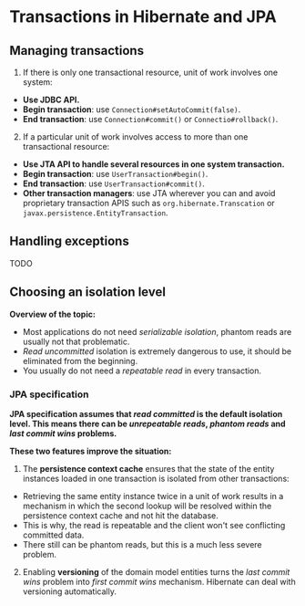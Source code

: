 # Transactions in Hibernate and JPA

## Managing transactions

1. If there is only one transactional resource, unit of work involves one system:
  * **Use JDBC API.**
  * **Begin transaction**: use `Connection#setAutoCommit(false)`.
  * **End transaction**: use `Connection#commit()` or `Connectio#rollback()`.

2. If a particular unit of work involves access to more than one transactional resource:
  * **Use JTA API to handle several resources in one system transaction.**
  * **Begin transaction**: use `UserTransaction#begin()`.
  * **End transaction**: use `UserTransaction#commit()`.
  * **Other transaction managers**: use JTA wherever you can and avoid proprietary transaction APIS such as `org.hibernate.Transcation` or `javax.persistence.EntityTransaction`.

## Handling exceptions

TODO

## Choosing an isolation level

**Overview of the topic:**
* Most applications do not need *serializable isolation*, phantom reads are usually not that problematic.
* *Read uncommitted* isolation is extremely dangerous to use, it should be eliminated from the beginning.
* You usually do not need a *repeatable read* in every transaction.

### JPA specification

**JPA specification assumes that *read committed* is the default isolation level. This means there can be *unrepeatable reads*, *phantom reads* and *last commit wins* problems.**

**These two features improve the situation:**
1. The **persistence context cache** ensures that the state of the entity instances loaded in one transaction is isolated from other transactions:
* Retrieving the same entity instance twice in a unit of work results in a mechanism in which the second lookup will be resolved within the persistence context cache and not hit the database.
* This is why, the read is repeatable and the client won't see conflicting committed data.
* There still can be phantom reads, but this is a much less severe problem.

2. Enabling **versioning** of the domain model entities turns the *last commit wins* problem into *first commit wins* mechanism. Hibernate can deal with versioning automatically.
